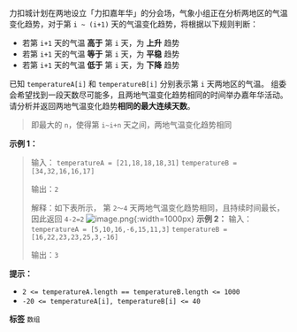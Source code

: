 力扣城计划在两地设立「力扣嘉年华」的分会场，气象小组正在分析两地区的气温变化趋势，对于第 `i ~ (i+1)` 天的气温变化趋势，将根据以下规则判断：
- 若第 `i+1` 天的气温 **高于** 第 `i` 天，为 **上升** 趋势
- 若第 `i+1` 天的气温 **等于** 第 `i` 天，为 **平稳** 趋势
- 若第 `i+1` 天的气温 **低于** 第 `i` 天，为 **下降** 趋势

已知 `temperatureA[i]` 和 `temperatureB[i]` 分别表示第 `i` 天两地区的气温。
组委会希望找到一段天数尽可能多，且两地气温变化趋势相同的时间举办嘉年华活动。请分析并返回两地气温变化趋势**相同的最大连续天数**。
> 即最大的 `n`，使得第 `i~i+n` 天之间，两地气温变化趋势相同

**示例 1：**
>输入：
>`temperatureA = [21,18,18,18,31]`
>`temperatureB = [34,32,16,16,17]`
>
>输出：`2`
>
>解释：如下表所示， 第 `2～4` 天两地气温变化趋势相同，且持续时间最长，因此返回 `4-2=2`
![image.png](https://pic.leetcode-cn.com/1663902654-hlrSvs-image.png){:width=1000px}
**示例 2：**
>输入：
>`temperatureA = [5,10,16,-6,15,11,3]`
>`temperatureB = [16,22,23,23,25,3,-16]`
>
>输出：`3`

**提示：**
- `2 <= temperatureA.length == temperatureB.length <= 1000`
- `-20 <= temperatureA[i], temperatureB[i] <= 40`

 
**标签**
`数组` 

